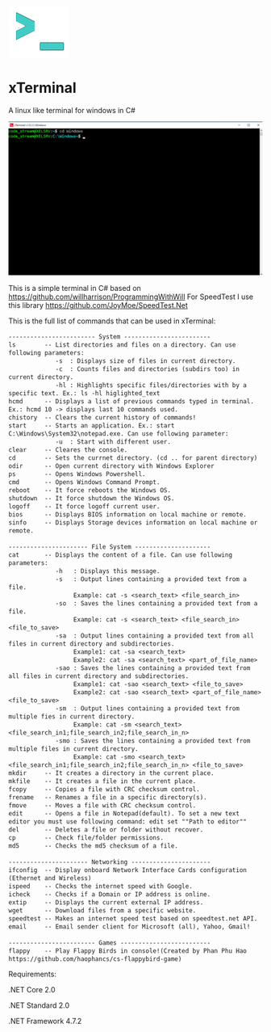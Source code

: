 ![alt text](https://github.com/0x78654C/xTerminal/blob/main/media/ico.bmp?raw=true)

# xTerminal
 A linux like terminal for windows in C#
 
![alt text](https://github.com/0x78654C/xTerminal/blob/main/media/1.bmp?raw=true)


This is a simple terminal in C#  based on https://github.com/willharrison/ProgrammingWithWill
For SpeedTest I use this library https://github.com/JoyMoe/SpeedTest.Net

This is the full list of commands that can be used in xTerminal:

    ------------------------ System ------------------------
    ls        -- List directories and files on a directory. Can use following parameters:
                 -s  : Displays size of files in current directory.
                 -c  : Counts files and directories (subdirs too) in current directory.
                 -hl : Highlights specific files/directories with by a specific text. Ex.: ls -hl higlighted_text
    hcmd      -- Displays a list of previous commands typed in terminal. Ex.: hcmd 10 -> displays last 10 commands used. 
    chistory  -- Clears the current history of commands!
    start     -- Starts an application. Ex.: start C:\Windows\System32\notepad.exe. Can use following parameter:
                 -u  : Start with different user.
    clear     -- Cleares the console.
    cd        -- Sets the currnet directory. (cd .. for parent directory)
    odir      -- Open current directory with Windows Explorer
    ps        -- Opens Windows Powershell.
    cmd       -- Opens Windows Command Prompt.
    reboot    -- It force reboots the Windows OS.
    shutdown  -- It force shutdown the Windows OS.
    logoff    -- It force logoff current user.
    bios      -- Displays BIOS information on local machine or remote.
    sinfo     -- Displays Storage devices information on local machine or remote.

    ---------------------- File System ---------------------
    cat       -- Displays the content of a file. Can use following parameters:
                 -h   : Displays this message.
                 -s   : Output lines containing a provided text from a file.
                      Example: cat -s <search_text> <file_search_in>
                 -so  : Saves the lines containing a provided text from a file.
                      Example: cat -s <search_text> <file_search_in> <file_to_save>
                 -sa  : Output lines containing a provided text from all files in current directory and subdirectories.
                      Example1: cat -sa <search_text>
                      Example2: cat -sa <search_text> <part_of_file_name> 
                 -sao : Saves the lines containing a provided text from all files in current directory and subdirectories.
                      Example1: cat -sao <search_text> <file_to_save>
                      Example2: cat -sao <search_text> <part_of_file_name> <file_to_save>
                 -sm  : Output lines containing a provided text from multiple fies in current directory.
                      Example: cat -sm <search_text> <file_search_in1;file_search_in2;file_search_in_n> 
                 -smo : Saves the lines containing a provided text from multiple files in current directory.
                      Example: cat -smo <search_text> <file_search_in1;file_search_in2;file_search_in_n> <file_to_save>
    mkdir     -- It creates a directory in the current place.
    mkfile    -- It creates a file in the current place.
    fcopy     -- Copies a file with CRC checksum control.
    frename   -- Renames a file in a specific directory(s).
    fmove     -- Moves a file with CRC checksum control.
    edit      -- Opens a file in Notepad(default). To set a new text editor you must use following command: edit set ""Path to editor""
    del       -- Deletes a file or folder without recover.
    cp        -- Check file/folder permissions.
    md5       -- Checks the md5 checksum of a file.

    ---------------------- Networking ----------------------
    ifconfig  -- Display onboard Network Interface Cards configuration (Ethernet and Wireless)
    ispeed    -- Checks the internet speed with Google.
    icheck    -- Checks if a Domain or IP address is online.
    extip     -- Displays the current external IP address.
    wget      -- Download files from a specific website.
    speedtest -- Makes an internet speed test based on speedtest.net API.
    email     -- Email sender client for Microsoft (all), Yahoo, Gmail!
    
    ------------------------ Games -------------------------
    flappy    -- Play Flappy Birds in console!(Created by Phan Phu Hao https://github.com/haophancs/cs-flappybird-game)


Requirements:

.NET Core 2.0

.NET Standard 2.0

.NET Framework 4.7.2

